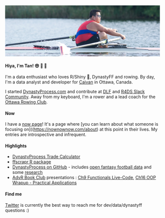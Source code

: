 ![Tan rowing](https://github.com/tanho63/tanho63/blob/tanho63-patch-1/cover.png?raw=true)

#### Hiya, I'm Tan! :sunglasses: :football: :rowboat: 

I'm a data enthusiast who loves R/Shiny :star_struck:, DynastyFF and rowing. By day, I'm a data analyst and developer for [Caivan](https://caivan.com) in Ottawa, Canada. 

I started [DynastyProcess.com](https://dynastyprocess.com) and contribute at [DLF](https://dynastyleaguefootball.com/tools) and [R4DS Slack Community](https://rfordatasci.com/join). Away from my keyboard, I'm a rower and a lead coach for the [Ottawa Rowing Club](https://ottawarowingclub.com).

#### Now
I have a [now page](https://tanho.ca/now)! It's a page where [you can learn about what someone is focusing on]((https://nownownow.com/about) at this point in their lives. My entries are introspective and infrequent. 

#### Highlights
- [DynastyProcess Trade Calculator](https://apps.dynastyprocess.com/calc)
- [ffscrapr R package](https://github.com/DynastyProcess/ffscrapr)
- [DynastyProcess on GitHub](https://github.com/DynastyProcess) - includes [open fantasy football data](https://github.com/DynastyProcess/data) and some [research](https://github.com/DynastyProcess/research)
- [AdvR Book Club](https://github.com/r4ds/bookclub-advanced_r) presentations : [Ch9 Functionals Live-Code](https://youtu.be/o0a6aJ4kCkU), [Ch16 OOP Wrapup - Practical Applications](https://www.youtube.com/watch?v=W1uc8HbyZvI)

#### Find me
[Twitter](https://twitter.com/@_TanHo) is currently the best way to reach me for dev/data/dynastyff questions :)
